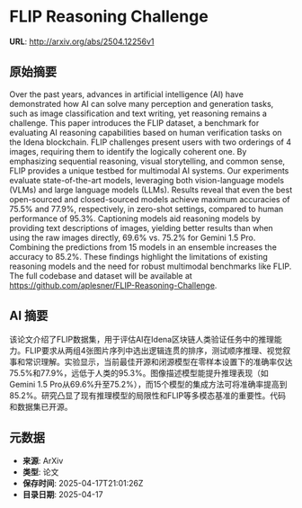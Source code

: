 # FLIP Reasoning Challenge

**URL**: http://arxiv.org/abs/2504.12256v1

## 原始摘要

Over the past years, advances in artificial intelligence (AI) have
demonstrated how AI can solve many perception and generation tasks, such as
image classification and text writing, yet reasoning remains a challenge. This
paper introduces the FLIP dataset, a benchmark for evaluating AI reasoning
capabilities based on human verification tasks on the Idena blockchain. FLIP
challenges present users with two orderings of 4 images, requiring them to
identify the logically coherent one. By emphasizing sequential reasoning,
visual storytelling, and common sense, FLIP provides a unique testbed for
multimodal AI systems. Our experiments evaluate state-of-the-art models,
leveraging both vision-language models (VLMs) and large language models (LLMs).
Results reveal that even the best open-sourced and closed-sourced models
achieve maximum accuracies of 75.5% and 77.9%, respectively, in zero-shot
settings, compared to human performance of 95.3%. Captioning models aid
reasoning models by providing text descriptions of images, yielding better
results than when using the raw images directly, 69.6% vs. 75.2% for Gemini 1.5
Pro. Combining the predictions from 15 models in an ensemble increases the
accuracy to 85.2%. These findings highlight the limitations of existing
reasoning models and the need for robust multimodal benchmarks like FLIP. The
full codebase and dataset will be available at
https://github.com/aplesner/FLIP-Reasoning-Challenge.


## AI 摘要

该论文介绍了FLIP数据集，用于评估AI在Idena区块链人类验证任务中的推理能力。FLIP要求从两组4张图片序列中选出逻辑连贯的排序，测试顺序推理、视觉叙事和常识理解。实验显示，当前最佳开源和闭源模型在零样本设置下的准确率仅达75.5%和77.9%，远低于人类的95.3%。图像描述模型能提升推理表现（如Gemini 1.5 Pro从69.6%升至75.2%），而15个模型的集成方法可将准确率提高到85.2%。研究凸显了现有推理模型的局限性和FLIP等多模态基准的重要性。代码和数据集已开源。

## 元数据

- **来源**: ArXiv
- **类型**: 论文
- **保存时间**: 2025-04-17T21:01:26Z
- **目录日期**: 2025-04-17
